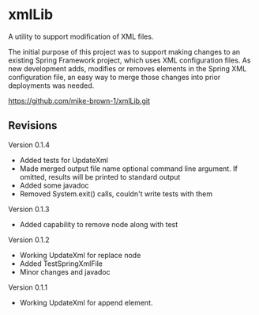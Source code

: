 # xmlLib

A utility to support modification of XML files.

The initial purpose of this project was to support making changes to an existing
Spring Framework project, which uses XML configuration files. As new development adds, 
modifies or removes elements in the Spring XML configuration file, an easy way to 
merge those changes into prior deployments was needed.

https://github.com/mike-brown-1/xmlLib.git

## Revisions

Version 0.1.4    
* Added tests for UpdateXml
* Made merged output file name optional command line
argument.  If omitted, results will be printed to 
standard output
* Added some javadoc
* Removed System.exit() calls, couldn't write tests
with them

Version 0.1.3    
* Added capability to remove node along with test

Version 0.1.2   
* Working UpdateXml for replace node
* Added TestSpringXmlFile
* Minor changes and javadoc

Version 0.1.1     
* Working UpdateXml for append element.

